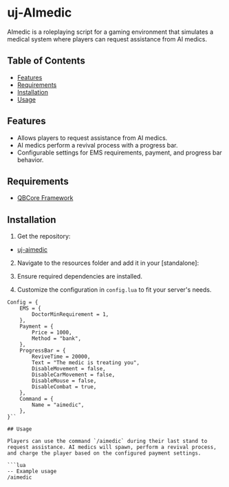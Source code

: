 # uj-AImedic

AImedic is a roleplaying script for a gaming environment that simulates a medical system where players can request assistance from AI medics.

## Table of Contents

- [Features](#features)
- [Requirements](#requirements)
- [Installation](#installation)
- [Usage](#usage)

## Features

- Allows players to request assistance from AI medics.
- AI medics perform a revival process with a progress bar.
- Configurable settings for EMS requirements, payment, and progress bar behavior.

## Requirements

- [QBCore Framework](https://github.com/qbcore-framework/qb-core)

## Installation

1. Get the repository:
- [uj-aimedic](https://github.com/unscalable/uj-aimedic)

2. Navigate to the resources folder and add it in your [standalone]:

3. Ensure required dependencies are installed.

4. Customize the configuration in `config.lua` to fit your server's needs.
```-- Example configuration
Config = {
    EMS = {
        DoctorMinRequirement = 1,
    },
    Payment = {
        Price = 1000,
        Method = "bank",
    },
    ProgressBar = {
        ReviveTime = 20000,
        Text = "The medic is treating you",
        DisableMovement = false,
        DisableCarMovement = false,
        DisableMouse = false,
        DisableCombat = true,
    },
    Command = {
        Name = "aimedic",
    },
}``

## Usage

Players can use the command `/aimedic` during their last stand to request assistance. AI medics will spawn, perform a revival process, and charge the player based on the configured payment settings.

```lua
-- Example usage
/aimedic
